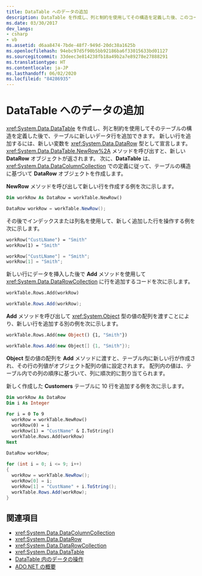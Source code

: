 ```yaml
---
title: DataTable へのデータの追加
description: DataTable を作成し、列と制約を使用してその構造を定義した後、このコード例を参照して、ADO.NET のテーブルに新しいデータ行を追加します。
ms.date: 03/30/2017
dev_langs:
- csharp
- vb
ms.assetid: d6aa8474-7bde-48f7-949d-20dc38a1625b
ms.openlocfilehash: 94ebc97d5f90b5bb92186ba6f33015633bd01127
ms.sourcegitcommit: 33deec3e814238fb18a49b2a7e89278e27888291
ms.translationtype: HT
ms.contentlocale: ja-JP
ms.lasthandoff: 06/02/2020
ms.locfileid: "84286935"
---
```

# <a name="adding-data-to-a-datatable"></a>DataTable へのデータの追加
<xref:System.Data.DataTable> を作成し、列と制約を使用してそのテーブルの構造を定義した後で、テーブルに新しいデータ行を追加できます。 新しい行を追加するには、新しい変数を <xref:System.Data.DataRow> 型として宣言します。 <xref:System.Data.DataTable.NewRow%2A> メソッドを呼び出すと、新しい **DataRow** オブジェクトが返されます。 次に、**DataTable** は、<xref:System.Data.DataColumnCollection> での定義に従って、テーブルの構造に基づいて **DataRow** オブジェクトを作成します。  
  
 **NewRow** メソッドを呼び出して新しい行を作成する例を次に示します。  
  
```vb  
Dim workRow As DataRow = workTable.NewRow()  
```  
  
```csharp  
DataRow workRow = workTable.NewRow();  
```  
  
 その後でインデックスまたは列名を使用して、新しく追加した行を操作する例を次に示します。  
  
```vb  
workRow("CustLName") = "Smith"  
workRow(1) = "Smith"  
```  
  
```csharp  
workRow["CustLName"] = "Smith";  
workRow[1] = "Smith";  
```  
  
 新しい行にデータを挿入した後で **Add** メソッドを使用して <xref:System.Data.DataRowCollection> に行を追加するコードを次に示します。  
  
```vb  
workTable.Rows.Add(workRow)  
```  
  
```csharp  
workTable.Rows.Add(workRow);  
```  
  
 **Add** メソッドを呼び出して <xref:System.Object> 型の値の配列を渡すことにより、新しい行を追加する別の例を次に示します。  
  
```vb  
workTable.Rows.Add(new Object() {1, "Smith"})  
```  
  
```csharp  
workTable.Rows.Add(new Object[] {1, "Smith"});  
```  
  
 **Object** 型の値の配列を **Add** メソッドに渡すと、テーブル内に新しい行が作成され、その行の列値がオブジェクト配列の値に設定されます。 配列内の値は、テーブル内での列の順序に基づいて、列に順次的に割り当てられます。  
  
 新しく作成した **Customers** テーブルに 10 行を追加する例を次に示します。  
  
```vb  
Dim workRow As DataRow  
Dim i As Integer  
  
For i = 0 To 9  
  workRow = workTable.NewRow()  
  workRow(0) = i  
  workRow(1) = "CustName" & I.ToString()  
  workTable.Rows.Add(workRow)  
Next  
```  
  
```csharp  
DataRow workRow;  
  
for (int i = 0; i <= 9; i++)
{  
  workRow = workTable.NewRow();  
  workRow[0] = i;  
  workRow[1] = "CustName" + i.ToString();  
  workTable.Rows.Add(workRow);  
}  
```  
  
## <a name="see-also"></a>関連項目

- <xref:System.Data.DataColumnCollection>
- <xref:System.Data.DataRow>
- <xref:System.Data.DataRowCollection>
- <xref:System.Data.DataTable>
- [DataTable 内のデータの操作](manipulating-data-in-a-datatable.md)
- [ADO.NET の概要](../ado-net-overview.md)
